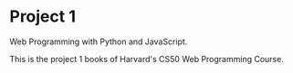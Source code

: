 # Project 1

Web Programming with Python and JavaScript.

This is the project 1 books of Harvard's CS50 Web Programming Course.
